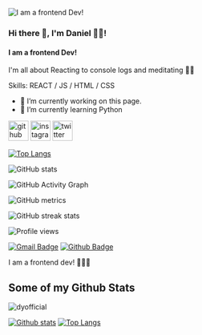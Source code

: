 ![I am a frontend Dev!](https://raw.githubusercontent.com/sagar-viradiya/sagar-viradiya/master/resources/banner.png)


### Hi there 👋, I'm Daniel  🧛🏿!
#### I am a frontend Dev!

I'm all about Reacting to console logs and meditating 🧘🏽

Skills: REACT / JS / HTML / CSS

- 🔭 I’m currently working on this page. 
- 🌱 I’m currently learning Python 

[<img src='https://cdn.jsdelivr.net/npm/simple-icons@3.0.1/icons/github.svg' alt='github' height='40'>](https://github.com/dyofficial)  [<img src='https://cdn.jsdelivr.net/npm/simple-icons@3.0.1/icons/instagram.svg' alt='instagram' height='40'>](https://www.instagram.com/dyofficial/)  [<img src='https://cdn.jsdelivr.net/npm/simple-icons@3.0.1/icons/twitter.svg' alt='twitter' height='40'>](https://twitter.com/_dev_DY)  


[![Top Langs](https://github-readme-stats.vercel.app/api/top-langs/?username=dyofficial)](https://github.com/anuraghazra/github-readme-stats)

![GitHub stats](https://github-readme-stats.vercel.app/api?username=dyofficial&show_icons=true)  

![GitHub Activity Graph](https://activity-graph.herokuapp.com/graph?username=dyofficial)  

![GitHub metrics](https://metrics.lecoq.io/dyofficial)  

![GitHub streak stats](https://github-readme-streak-stats.herokuapp.com/?user=dyofficial)  

![Profile views](https://gpvc.arturio.dev/dyofficial)  

[![Gmail Badge](https://img.shields.io/badge/-danielkofi4@gmail.com-c14438?style=flat&logo=Gmail&logoColor=white&link=mailto:danielkofi4@gmail.com)](mailto:danielkofi4@gmail.com) [![Github Badge](https://img.shields.io/badge/-dyofficial-grey?style=flat&logo=github&logoColor=white&link=https://github.com/dyofficial/)](https://www.github.com/dyofficial/) <p align='left'>I am a frontend dev!  👨🏿‍💻</p>
## Some of my Github Stats
<p align=left> <img src=https://komarev.com/ghpvc/?username=dyofficial alt=dyofficial /> </p>

[![Github stats](https://github-readme-stats.vercel.app/api?username=dyofficial&show_icons=true&include_all_commits=true)](https://github.com/dyofficial/github-readme-stats)
[![Top Langs](https://github-readme-stats.vercel.app/api/top-langs/?username=dyofficial&layout=compact)](https://github.com/dyofficial/github-readme-stats)

